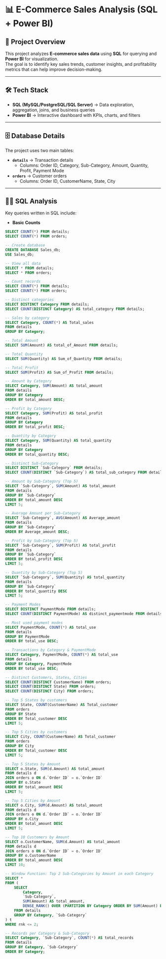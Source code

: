 # 📊 E-Commerce Sales Analysis (SQL + Power BI)

## 📌 Project Overview
This project analyzes **E-commerce sales data** using **SQL** for querying and **Power BI** for visualization.  
The goal is to identify key sales trends, customer insights, and profitability metrics that can help improve decision-making.

---

## 🛠 Tech Stack
- **SQL (MySQL/PostgreSQL/SQL Server)** → Data exploration, aggregation, joins, and business queries  
- **Power BI** → Interactive dashboard with KPIs, charts, and filters  

---

## 🗄 Database Details
The project uses two main tables:  

- **`details`** → Transaction details  
  - Columns: Order ID, Category, Sub-Category, Amount, Quantity, Profit, Payment Mode  
- **`orders`** → Customer orders  
  - Columns: Order ID, CustomerName, State, City  

---

## 🧑‍💻 SQL Analysis
Key queries written in SQL include:  

- **Basic Counts**
```sql
SELECT COUNT(*) FROM details;
SELECT COUNT(*) FROM orders;

-- Create database
CREATE DATABASE Sales_db;
USE Sales_db;

-- View all data
SELECT * FROM details;
SELECT * FROM orders;

-- Count records
SELECT COUNT(*) FROM details;
SELECT COUNT(*) FROM orders;

-- Distinct categories
SELECT DISTINCT Category FROM details;
SELECT COUNT(DISTINCT Category) AS total_category FROM details;

-- Sales by category
SELECT Category, COUNT(*) AS Total_sales
FROM details
GROUP BY Category;

-- Total Amount
SELECT SUM(Amount) AS total_of_Amount FROM details;

-- Total Quantity
SELECT SUM(Quantity) AS Sum_of_Quantity FROM details;

-- Total Profit
SELECT SUM(Profit) AS Sum_of_Profit FROM details;

-- Amount by Category
SELECT Category, SUM(Amount) AS total_amount
FROM details
GROUP BY Category
ORDER BY total_amount DESC;

-- Profit by Category
SELECT Category, SUM(Profit) AS total_profit
FROM details
GROUP BY Category
ORDER BY total_profit DESC;

-- Quantity by Category
SELECT Category, SUM(Quantity) AS total_quantity
FROM details
GROUP BY Category
ORDER BY total_quantity DESC;

-- Distinct Sub-Category
SELECT DISTINCT `Sub-Category` FROM details;
SELECT COUNT(DISTINCT `Sub-Category`) AS total_sub_category FROM details;

-- Amount by Sub-Category (Top 5)
SELECT `Sub-Category`, SUM(Amount) AS total_amount
FROM details
GROUP BY `Sub-Category`
ORDER BY total_amount DESC
LIMIT 5;

-- Average Amount per Sub-Category
SELECT `Sub-Category`, AVG(Amount) AS Average_amount
FROM details
GROUP BY `Sub-Category`
ORDER BY Average_amount DESC;

-- Profit by Sub-Category (Top 5)
SELECT `Sub-Category`, SUM(Profit) AS total_profit
FROM details
GROUP BY `Sub-Category`
ORDER BY total_profit DESC
LIMIT 5;

-- Quantity by Sub-Category (Top 5)
SELECT `Sub-Category`, SUM(Quantity) AS total_quantity
FROM details
GROUP BY `Sub-Category`
ORDER BY total_quantity DESC
LIMIT 5;

-- Payment Modes
SELECT DISTINCT PaymentMode FROM details;
SELECT COUNT(DISTINCT PaymentMode) AS distinct_paymentmode FROM details;

-- Most used payment modes
SELECT PaymentMode, COUNT(*) AS total_use
FROM details
GROUP BY PaymentMode
ORDER BY total_use DESC;

-- Transactions by Category & PaymentMode
SELECT Category, PaymentMode, COUNT(*) AS total_use
FROM details
GROUP BY Category, PaymentMode
ORDER BY total_use DESC;

-- Distinct Customers, States, Cities
SELECT COUNT(DISTINCT CustomerName) FROM orders;
SELECT COUNT(DISTINCT State) FROM orders;
SELECT COUNT(DISTINCT City) FROM orders;

-- Top 5 States by customers
SELECT State, COUNT(CustomerName) AS Total_customer
FROM orders
GROUP BY State
ORDER BY Total_customer DESC
LIMIT 5;

-- Top 5 Cities by customers
SELECT City, COUNT(CustomerName) AS Total_customer
FROM orders
GROUP BY City
ORDER BY Total_customer DESC
LIMIT 5;

-- Top 5 States by Amount
SELECT o.State, SUM(d.Amount) AS total_amount
FROM details d
JOIN orders o ON d.`Order ID` = o.`Order ID`
GROUP BY o.State
ORDER BY total_amount DESC
LIMIT 5;

-- Top 5 Cities by Amount
SELECT o.City, SUM(d.Amount) AS total_amount
FROM details d
JOIN orders o ON d.`Order ID` = o.`Order ID`
GROUP BY o.City
ORDER BY total_amount DESC
LIMIT 5;

-- Top 10 Customers by Amount
SELECT o.CustomerName, SUM(d.Amount) AS total_amount
FROM details d
JOIN orders o ON d.`Order ID` = o.`Order ID`
GROUP BY o.CustomerName
ORDER BY total_amount DESC
LIMIT 10;

-- Window Function: Top 2 Sub-Categories by Amount in each Category
SELECT *
FROM (
    SELECT 
        Category,
        `Sub-Category`,
        SUM(Amount) AS total_amount,
        DENSE_RANK() OVER (PARTITION BY Category ORDER BY SUM(Amount) DESC) AS rnk
    FROM details
    GROUP BY Category, `Sub-Category`
) t
WHERE rnk <= 2;

-- Records per Category & Sub-Category
SELECT Category, `Sub-Category`, COUNT(*) AS total_records
FROM details
GROUP BY Category, `Sub-Category`
ORDER BY Category;


